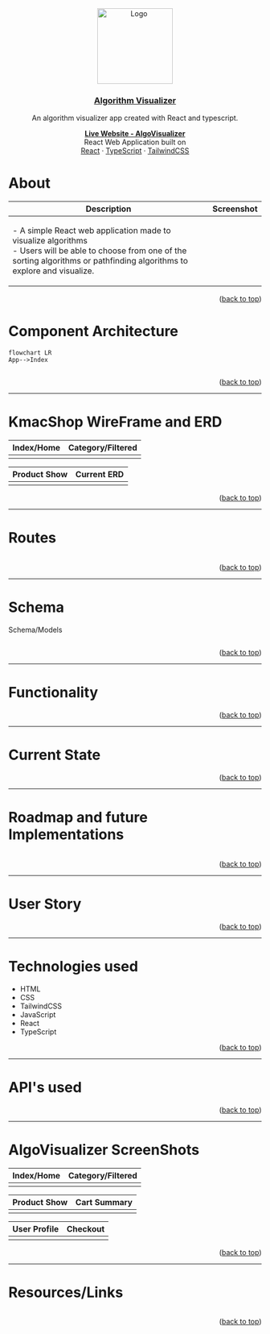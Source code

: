 <div id="top" align="center">
  
  <a href="https://github.com/Kmachappy/Runners-Page">
    <img src="https://i.imgur.com/Yt7Qsxz.png" alt="Logo" width="150" height="150">
  </a>

  <a href="https://kmacshop.herokuapp.com/">
    <h3 align="center">Algorithm Visualizer</h3>
  </a>

  <p align="center">
    <p>An algorithm visualizer app created with React and typescript.</p>
    <a href="https://algorithm-visuals.netlify.app/"><strong>Live Website - AlgoVisualizer</strong></a>
    <br />
 React Web Application built on <br/>
    <a href="https://reactjs.org/">React</a>
    ·
    <a href="https://www.typescriptlang.org/">TypeScript</a>
    ·
    <a href="https://tailwindcss.com/">TailwindCSS</a>
  </p>
</div>

# About

Description            |  Screenshot
:---:|:----:
| <p align="left">- A simple React web application made to visualize algorithms <br> - Users will be able to choose from one of the sorting algorithms or pathfinding algorithms to explore and visualize. <br></p> | ![]() |

<p align="right">(<a href="#top">back to top</a>)</p>


# Component Architecture

```mermaid
flowchart LR
App-->Index


```

<p align="right">(<a href="#top">back to top</a>)</p>

---

# KmacShop WireFrame and ERD

Index/Home             |  Category/Filtered
:-------------------------:|:-------------------------:
![]()  |  ![]()

Product Show             |   Current ERD
:-------------------------:|:-------------------------:
![]()  |  ![]()

<p align="right">(<a href="#top">back to top</a>)</p>

---

# Routes

``` React
```



<p align="right">(<a href="#top">back to top</a>)</p>

---

# Schema

Schema/Models

``` test
```

<p align="right">(<a href="#top">back to top</a>)</p>

---

# Functionality

<p align="right">(<a href="#top">back to top</a>)</p>

---

# Current State

<p align="right">(<a href="#top">back to top</a>)</p>

---

# Roadmap and future Implementations

```test
```

<p align="right">(<a href="#top">back to top</a>)</p>

---

# User Story

<p align="right">(<a href="#top">back to top</a>)</p>

---

# Technologies used

- HTML
- CSS
- TailwindCSS
- JavaScript
- React
- TypeScript

<p align="right">(<a href="#top">back to top</a>)</p>

---

# API's used

<p align="right">(<a href="#top">back to top</a>)</p>

---

# AlgoVisualizer ScreenShots

Index/Home|Category/Filtered
:-------------------------:|:-------------------------:
![]()  |  ![]()

Product Show             |   Cart Summary
:-------------------------:|:-------------------------:
![]()  |  ![]()

User Profile           |  Checkout
:-------------------------:|:-------------------------:
![]()  |  ![]()

<p align="right">(<a href="#top">back to top</a>)</p>

---

# Resources/Links

```test
```

<p align="right">(<a href="#top">back to top</a>)</p>
